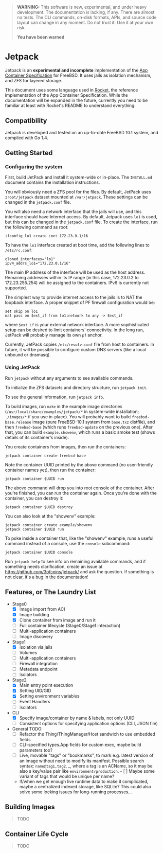 > **WARNING:** This software is new, experimental, and under heavy
> development. The documentation is lacking, if any. There are almost
> no tests. The CLI commands, on-disk formats, APIs, and source code
> layout can change in any moment. Do not trust it. Use it at your own
> risk.
>
> **You have been warned**

Jetpack
=======

Jetpack is an **experimental and incomplete** implementation of the
[App Container Specification](https://github.com/appc/spec) for
FreeBSD. It uses jails as isolation mechanism, and ZFS for layered
storage.

This document uses some language used in
[Rocket](https://github.com/coreos/rocket), the reference
implementation of the App Container Specification. While the
documentation will be expanded in the future, currently you need to be
familiar at least with Rocket's README to understand everything.

Compatibility
-------------

Jetpack is developed and tested on an up-to-date FreeBSD 10.1 system,
and compiled with Go 1.4.

Getting Started
---------------

### Configuring the system

First, build JetPack and install it system-wide or in-place. The
`INSTALL.md` document contains the installation instructions.

You will obviously need a ZFS pool for the files. By default, JetPack
uses `zroot/jetpack` dataset mounted at `/var/jetpack`. These settings
can be changed in the `jetpack.conf` file.

You will also need a network interface that the jails will use, and
this interface should have Internet access. By default, Jetpack uses
`lo1` is used, but this can be changed in the `jetpack.conf` file. To
create the interface, run the following command as root:

    ifconfig lo1 create inet 172.23.0.1/16

To have the `lo1` interface created at boot time, add the following
lines to `/etc/rc.conf`:

    cloned_interfaces="lo1"
    ipv4_addrs_lo1="172.23.0.1/16"

The main IP address of the interface will be used as the host
address. Remaining addresses within its IP range (in this case,
172.23.0.2 to 172.23.255.254) will be assigned to the containers. IPv6
is currently not supported.

The simplest way to provide internet access to the jails is to NAT the
loopback interface. A proper snippet of PF firewall configuration
would be:

    set skip on lo1
    nat pass on $ext_if from lo1:network to any -> $ext_if

where `$ext_if` is your external network interface. A more
sopihisticated setup can be desired to limit containers'
connectivity. In the long run, JetPack will probably manage its own
`pf` anchor.

Currently, JetPack copies `/etc/resolv.conf` file from host to
containers. In future, it will be possible to configure custom DNS
servers (like a local unbound or dnsmasq).

### Using JetPack

Run `jetpack` without any arguments to see available commands.

To initialize the ZFS datasets and directory structure, run `jetpack
init`.

To see the general information, run `jetpack info`.

To build images, run `make` in the example image directories
(`/usr/local/share/examples/jetpack/*` in system-wide installation;
`./images/*` if you use in-place). You will probably want to build
`freebsd-base.release` image (pure FreeBSD-10.1 system from `base.txz`
distfile), and then `freebsd-base` (which runs `freebsd-update` on the
previous one). After that, you can build `example.showenv`, which runs
a basic smoke test (shows details of its container's inside).

You create containers from images, then run the containers:

    jetpack container create freebsd-base

Note the container UUID printed by the above command (no user-friendly
container names yet), then run the container:

    jetpack container $UUID run

The above command will drop you into root console of the
container. After you're finished, you can run the container
again. Once you're done with the container, you can destroy it:

    jetpack container $UUID destroy

You can also look at the "showenv" example:

    jetpack container create example/showenv
    jetpack container $UUID run

To poke inside a container that, like the "showenv" example, runs a
useful command instead of a console, use the `console` subcommand:

    jetpack container $UUID console

Run `jetpack help` to see info on remaining available commands, and if
something needs clarification, create an issue at
https://github.com/3ofcoins/jetpack/ and ask the question. If
something is not clear, it's a bug in the documentation!

Features, or The Laundry List
-----------------------------

 - Stage0
   - [x] Image import from ACI
   - [x] Image building
   - [x] Clone container from image and run it
   - [ ] Full container lifecycle (Stage0/Stage1 interaction)
   - [ ] Multi-application containers
   - [ ] Image discovery
 - Stage1
   - [x] Isolation via jails
   - [ ] Volumes
   - [ ] Multi-application containers
   - [ ] Firewall integration
   - [ ] Metadata endpoint
   - [ ] Isolators
 - Stage2
   - [x] Main entry point execution
   - [x] Setting UID/GID
   - [x] Setting environment variables
   - [ ] Event Handlers
   - [ ] Isolators
 - CLI
   - [X] Specify image/container by name & labels, not only UUID
   - [ ] Consistent options for specifying application options (CLI,
         JSON file)
 - General TODO
   - [ ] Refactor the Thing/ThingManager/Host sandwich to use embedded
     fields
   - [ ] CLI-specified types.App fields for custom exec, maybe build
         parameters too?
   - [ ] Live, movable "tags" or "bookmarks", to mark e.g. latest
         version of an image without need to modify its
         manifest. Possible search syntax: `name@tag1,tag2,…`, where a
         tag is an ACName, so it may be also a key/value pair like
         `environment/production`.
         - [ ] Maybe some variant of tags that would be unique per
               name?
   - If/when we get enough live runtime data to make it complicated,
     maybe a centralized indexed storage, like SQLite? This could also
     solve some locking issues for long-running processes…

Building Images
---------------

> TODO

Container Life Cycle
--------------------

> TODO

